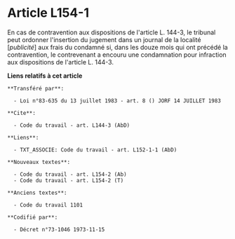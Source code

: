 # Article L154-1

En cas de contravention aux dispositions de l'article L. 144-3, le tribunal peut ordonner l'insertion du jugement dans un
journal de la localité [*publicité*] aux frais du condamné si, dans les douze mois qui ont précédé la contravention, le
contrevenant a encouru une condamnation pour infraction aux dispositions de l'article L. 144-3.

**Liens relatifs à cet article**

	**Transféré par**:

	  - Loi n°83-635 du 13 juillet 1983 - art. 8 () JORF 14 JUILLET 1983

	**Cite**:

	  - Code du travail - art. L144-3 (AbD)

	**Liens**:

	  - TXT_ASSOCIE: Code du travail - art. L152-1-1 (AbD)

	**Nouveaux textes**:

	  - Code du travail - art. L154-2 (Ab)
	  - Code du travail - art. L154-2 (T)

	**Anciens textes**:

	  - Code du travail 1101

	**Codifié par**:

	  - Décret n°73-1046 1973-11-15
